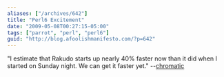```yaml
---
aliases: ["/archives/642"]
title: "Perl6 Excitement"
date: "2009-05-08T00:27:15-05:00"
tags: ["parrot", "perl", "perl6"]
guid: "http://blog.afoolishmanifesto.com/?p=642"
---
```

"I estimate that Rakudo starts up nearly 40% faster now than it did when I
started on Sunday night. We can get it faster yet."
--[chromatic](https://web.archive.org/web/20110805195859/http://use.perl.org/~chromatic/journal/38931)
